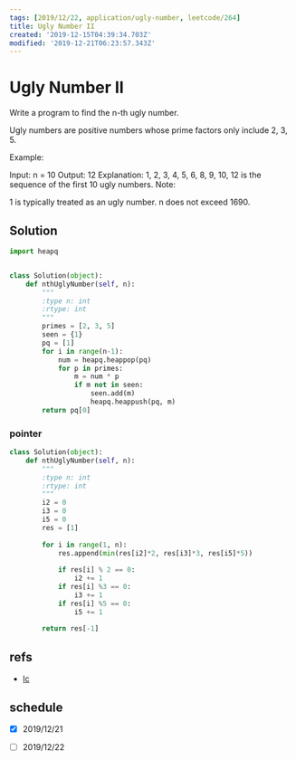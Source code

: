 ```yaml
---
tags: [2019/12/22, application/ugly-number, leetcode/264]
title: Ugly Number II
created: '2019-12-15T04:39:34.703Z'
modified: '2019-12-21T06:23:57.343Z'
---
```


# Ugly Number II

Write a program to find the n-th ugly number.

Ugly numbers are positive numbers whose prime factors only include 2, 3, 5. 

Example:

Input: n = 10
Output: 12
Explanation: 1, 2, 3, 4, 5, 6, 8, 9, 10, 12 is the sequence of the first 10 ugly numbers.
Note:  

1 is typically treated as an ugly number.
n does not exceed 1690.

## Solution

```python
import heapq


class Solution(object):
    def nthUglyNumber(self, n):
        """
        :type n: int
        :rtype: int
        """
        primes = [2, 3, 5]
        seen = {1}
        pq = [1]
        for i in range(n-1):
            num = heapq.heappop(pq)
            for p in primes:
                m = num * p
                if m not in seen:
                    seen.add(m)
                    heapq.heappush(pq, m)
        return pq[0]
```

### pointer

```python
class Solution(object):
    def nthUglyNumber(self, n):
        """
        :type n: int
        :rtype: int
        """
        i2 = 0
        i3 = 0
        i5 = 0
        res = [1]
        
        for i in range(1, n):
            res.append(min(res[i2]*2, res[i3]*3, res[i5]*5))
            
            if res[i] % 2 == 0:
                i2 += 1
            if res[i] %3 == 0:
                i3 += 1
            if res[i] %5 == 0:
                i5 += 1
        
        return res[-1]
```

## refs

* [lc](https://leetcode.com/problems/ugly-number-ii/)

## schedule

* [x] 2019/12/21
* [ ] 2019/12/22

